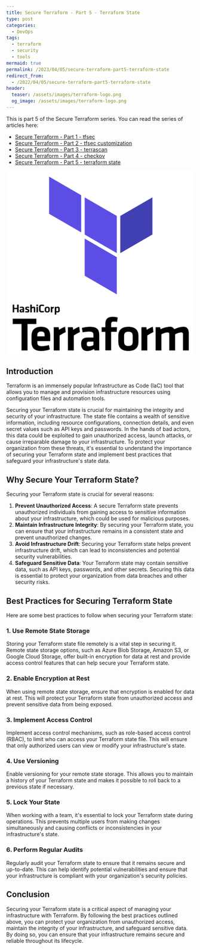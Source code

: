 ```yaml
---
title: Secure Terraform - Part 5 - Terraform State
type: post
categories:
  - DevOps
tags:
  - terraform
  - security
  - tools
mermaid: true
permalink: /2023/04/05/secure-terraform-part5-terraform-state
redirect_from:
  - /2022/04/05/secure-terraform-part5-terraform-state
header:
  teaser: /assets/images/terraform-logo.png
  og_image: /assets/images/terraform-logo.png
---
```


This is part 5 of the Secure Terraform series. You can read the series of articles here:

- [Secure Terraform - Part 1 - tfsec](/2022/12/29/secure-terraform-part1-tfsec)
- [Secure Terraform - Part 2 - tfsec customization](/2023/01/29/secure-terraform-part2-tfsec-customization)
- [Secure Terraform - Part 3 - terrascan](/2023/03/22/secure-terraform-part3-terrascan)
- [Secure Terraform - Part 4 - checkov](/2023/03/24/secure-terraform-part4-checkov)
- [Secure Terraform - Part 5 - terraform state](/2023/04/05/secure-terraform-part5-terraform-state)

![terraform-logo](/assets/images/terraform-logo.png)

## Introduction

Terraform is an immensely popular Infrastructure as Code (IaC) tool that allows you to manage and provision infrastructure resources using configuration files and automation tools.

Securing your Terraform state is crucial for maintaining the integrity and security of your infrastructure. The state file contains a wealth of sensitive information, including resource configurations, connection details, and even secret values such as API keys and passwords. In the hands of bad actors, this data could be exploited to gain unauthorized access, launch attacks, or cause irreparable damage to your infrastructure. To protect your organization from these threats, it's essential to understand the importance of securing your Terraform state and implement best practices that safeguard your infrastructure's state data.

## Why Secure Your Terraform State?

Securing your Terraform state is crucial for several reasons:

1. **Prevent Unauthorized Access**: A secure Terraform state prevents unauthorized individuals from gaining access to sensitive information about your infrastructure, which could be used for malicious purposes.
2. **Maintain Infrastructure Integrity**: By securing your Terraform state, you can ensure that your infrastructure remains in a consistent state and prevent unauthorized changes.
3. **Avoid Infrastructure Drift**: Securing your Terraform state helps prevent infrastructure drift, which can lead to inconsistencies and potential security vulnerabilities.
4. **Safeguard Sensitive Data**: Your Terraform state may contain sensitive data, such as API keys, passwords, and other secrets. Securing this data is essential to protect your organization from data breaches and other security risks.

## Best Practices for Securing Terraform State

Here are some best practices to follow when securing your Terraform state:

### 1. Use Remote State Storage

Storing your Terraform state file remotely is a vital step in securing it. Remote state storage options, such as Azure Blob Storage, Amazon S3, or Google Cloud Storage, offer built-in encryption for data at rest and provide access control features that can help secure your Terraform state.

### 2. Enable Encryption at Rest

When using remote state storage, ensure that encryption is enabled for data at rest. This will protect your Terraform state from unauthorized access and prevent sensitive data from being exposed.

### 3. Implement Access Control

Implement access control mechanisms, such as role-based access control (RBAC), to limit who can access your Terraform state file. This will ensure that only authorized users can view or modify your infrastructure's state.

### 4. Use Versioning

Enable versioning for your remote state storage. This allows you to maintain a history of your Terraform state and makes it possible to roll back to a previous state if necessary.

### 5. Lock Your State

When working with a team, it's essential to lock your Terraform state during operations. This prevents multiple users from making changes simultaneously and causing conflicts or inconsistencies in your infrastructure's state.

### 6. Perform Regular Audits

Regularly audit your Terraform state to ensure that it remains secure and up-to-date. This can help identify potential vulnerabilities and ensure that your infrastructure is compliant with your organization's security policies.

## Conclusion

Securing your Terraform state is a critical aspect of managing your infrastructure with Terraform. By following the best practices outlined above, you can protect your organization from unauthorized access, maintain the integrity of your infrastructure, and safeguard sensitive data. By doing so, you can ensure that your infrastructure remains secure and reliable throughout its lifecycle.
